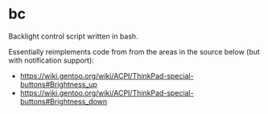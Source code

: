 # bc
Backlight control script written in bash.

Essentially reimplements code from from the areas in the source below (but with notification support):
- https://wiki.gentoo.org/wiki/ACPI/ThinkPad-special-buttons#Brightness_up
- https://wiki.gentoo.org/wiki/ACPI/ThinkPad-special-buttons#Brightness_down
